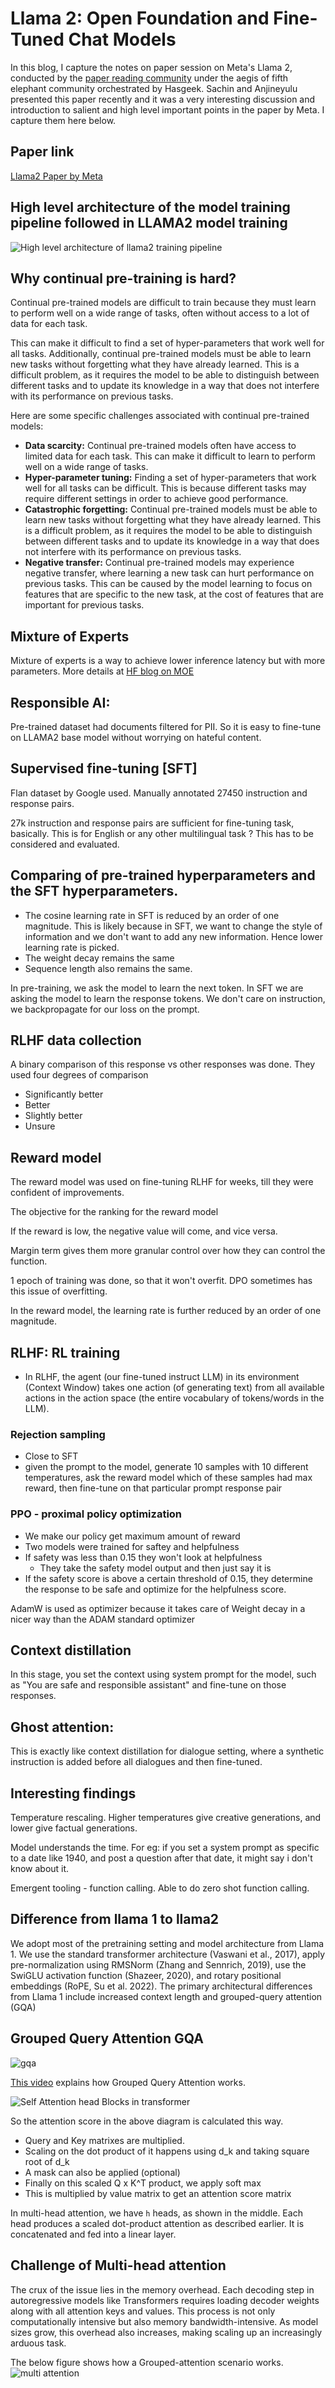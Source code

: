 # Llama 2: Open Foundation and Fine-Tuned Chat Models

In this blog, I capture the notes on paper session on Meta's Llama 2, conducted by the [paper reading community](https://hasgeek.com/fifthelephant/call-for-papers/) under the aegis of fifth elephant community orchestrated by Hasgeek. Sachin and Anjineyulu presented this paper recently and it was a very interesting discussion and introduction to salient and high level important points in the paper by Meta. I capture them here below.

## Paper link
[Llama2 Paper by Meta](https://ai.meta.com/research/publications/llama-2-open-foundation-and-fine-tuned-chat-models/)


## High level architecture of the model training pipeline followed in LLAMA2 model training
![High level architecture of llama2 training pipeline](https://github.com/bsbarkur/bsbarkur.github.io/assets/106684/21797517-1c11-48bd-b215-10dc0d152219)

## Why continual pre-training is hard?
Continual pre-trained models are difficult to train because they must learn to perform well on a wide range of tasks, often without access to a lot of data for each task. 

This can make it difficult to find a set of hyper-parameters that work well for all tasks. Additionally, continual pre-trained models must be able to learn new tasks without forgetting what they have already learned. This is a difficult problem, as it requires the model to be able to distinguish between different tasks and to update its knowledge in a way that does not interfere with its performance on previous tasks. 

Here are some specific challenges associated with continual pre-trained models: 
* **Data scarcity:** Continual pre-trained models often have access to limited data for each task. This can make it difficult to learn to perform well on a wide range of tasks. 
* **Hyper-parameter tuning:** Finding a set of hyper-parameters that work well for all tasks can be difficult. This is because different tasks may require different settings in order to achieve good performance.
* **Catastrophic forgetting:** Continual pre-trained models must be able to learn new tasks without forgetting what they have already learned. This is a difficult problem, as it requires the model to be able to distinguish between different tasks and to update its knowledge in a way that does not interfere with its performance on previous tasks. 
* **Negative transfer:** Continual pre-trained models may experience negative transfer, where learning a new task can hurt performance on previous tasks. This can be caused by the model learning to focus on features that are specific to the new task, at the cost of features that are important for previous tasks. 

## **Mixture of Experts**
Mixture of experts is a way to achieve lower inference latency but with more parameters. More details at [HF blog on MOE](https://huggingface.co/blog/moe)


## **Responsible AI:**
Pre-trained dataset had documents filtered for PII. So it is easy to fine-tune on LLAMA2 base model without worrying on hateful content.


## **Supervised fine-tuning [SFT]**
Flan dataset by Google used.
Manually annotated 27450 instruction and response pairs.

27k instruction and response pairs are sufficient for fine-tuning task, basically. This is for English or any other multilingual task ? This has to be considered and evaluated.

## Comparing of pre-trained hyperparameters and the SFT hyperparameters.

* The cosine learning rate in SFT is reduced by an order of one magnitude. This is likely because in SFT, we want to change the style of information and we don't want to add any new information. Hence lower learning rate is picked.
* The weight decay remains the same
* Sequence length also remains the same.

In pre-training, we ask the model to learn the next token.
In SFT we are asking the model to learn the response tokens.
We don't care on instruction, we backpropagate for our loss on the prompt.

## **RLHF data collection**
A binary comparison of this response vs other responses was done.
They used four degrees of comparison
* Significantly better
* Better
* Slightly better
* Unsure


## Reward model
The reward model was used on fine-tuning RLHF for weeks, till they were confident of improvements.

The objective for the ranking for the reward model

If the reward is low, the negative value will come, and vice versa.

Margin term gives them more granular control over how they can control the function.

1 epoch of training was done, so that it won't overfit. DPO sometimes has this issue of overfitting.

In the reward model, the learning rate is further reduced by an order of one magnitude.


## RLHF: RL training

- In RLHF, the agent (our fine-tuned instruct LLM) in its environment (Context Window) takes one action (of generating text) from all available actions in the action space (the entire vocabulary of tokens/words in the LLM).

### Rejection sampling
- Close to SFT
- given the prompt to the model, generate 10 samples with 10 different temperatures, ask the reward model which of these samples had max reward, then fine-tune on that particular prompt response pair

### PPO - proximal policy optimization
* We make our policy get maximum amount of reward
* Two models were trained for saftey and helpfulness
* If safety was less than 0.15 they won't look at helpfulness
	* They take the safety model output and then just say it is 
* If the safety score is above a certain threshold of 0.15, they determine the response to be safe and optimize for the helpfulness score.


AdamW is used as optimizer because it takes care of Weight decay in a nicer way than the ADAM standard optimizer


## Context distillation
In this stage, you set the context using system prompt for the model, such as "You are safe and responsible assistant" and fine-tune on those responses.

## Ghost attention:
This is exactly like context distillation for dialogue setting, where a synthetic instruction is added before all dialogues and then fine-tuned.

## Interesting findings
Temperature rescaling. Higher temperatures give creative generations, and lower give factual generations.

Model understands the time. For eg: if you set a system prompt as specific to a date like 1940, and post a question after that date, it might say i don't know about it.

Emergent tooling - function calling. Able to do zero shot function calling.

## Difference from llama 1 to llama2

We adopt most of the pretraining setting and model architecture from Llama 1. We use the standard transformer architecture (Vaswani et al., 2017), apply pre-normalization using RMSNorm (Zhang and Sennrich, 2019), use the SwiGLU activation function (Shazeer, 2020), and rotary positional embeddings (RoPE, Su et al. 2022). The primary architectural differences from Llama 1 include increased context length and grouped-query attention (GQA)

## Grouped Query Attention GQA
![gqa](https://github.com/bsbarkur/bsbarkur.github.io/assets/106684/224abbbc-4010-4b6b-8976-1c1112b4667e)


[This video](https://www.youtube.com/watch?v=o68RRGxAtDo
 ) explains how Grouped Query Attention works.


![Self Attention head Blocks in transformer](https://github.com/bsbarkur/bsbarkur.github.io/assets/106684/9d7bdfad-cd8f-4d68-8eca-6154baed1d9d)


So the attention score in the above diagram is calculated this way.

* Query and Key matrixes are multiplied.
* Scaling on the dot product of it happens using d_k and taking square root of d_k
* A mask can also be applied (optional)
* Finally on this scaled Q x K^T product, we apply soft max
* This is multiplied by value matrix to get an attention score matrix

In multi-head attention, we have `h` heads, as shown in the middle. Each head produces a scaled dot-product attention as described earlier. It is concatenated and fed into a linear layer.

## **Challenge of Multi-head attention**

The crux of the issue lies in the memory overhead. 
Each decoding step in autoregressive models like Transformers requires loading decoder weights along with all attention keys and values. 
This process is not only computationally intensive but also memory bandwidth-intensive. As model sizes grow, this overhead also increases, making scaling up an increasingly arduous task.

The below figure shows how a Grouped-attention scenario works.
![multi attention](https://github.com/bsbarkur/bsbarkur.github.io/assets/106684/4ad9cdaf-13da-4d51-98ad-3e1e18878ffa)
